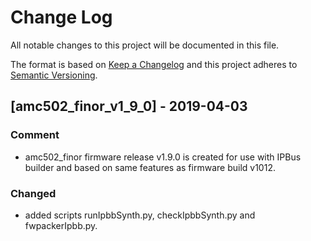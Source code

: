 # Change Log
All notable changes to this project will be documented in this file.

The format is based on [Keep a Changelog](http://keepachangelog.com/)
and this project adheres to [Semantic Versioning](http://semver.org/).

## [amc502_finor_v1_9_0] - 2019-04-03
### Comment

- amc502_finor firmware release v1.9.0 is created for use with IPBus builder and based on same features as firmware build v1012.

### Changed
- added scripts runIpbbSynth.py, checkIpbbSynth.py and fwpackerIpbb.py.

